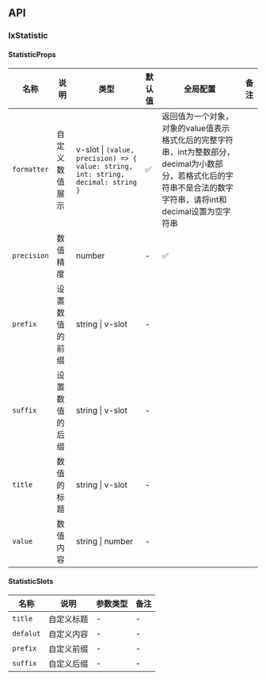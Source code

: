 ## API

### IxStatistic

#### StatisticProps

| 名称 | 说明 | 类型  | 默认值 | 全局配置 | 备注 |
| --- | --- | --- | --- | --- | --- |
| `formatter`        | 自定义数值展示   | v-slot \| `(value, precision) => { value: string, int: string, decimal: string }` | ✅|返回值为一个对象，对象的value值表示格式化后的完整字符串，int为整数部分，decimal为小数部分，若格式化后的字符串不是合法的数字字符串，请将int和decimal设置为空字符串|
| `precision`        | 数值精度         | number                          | -      |✅||
| `prefix`           | 设置数值的前缀   | string \| v-slot                | -      |||
| `suffix`           | 设置数值的后缀   | string \| v-slot                | -      |||
| `title`            | 数值的标题       | string \| v-slot                | -      |||
| `value`            | 数值内容         | string \| number                | -      |||

#### StatisticSlots

| 名称 | 说明 | 参数类型 | 备注 |
| --- | --- | --- | --- |
| `title` | 自定义标题 | - | - |
| `defalut` | 自定义内容 | - | - |
| `prefix`   | 自定义前缀 | - | - |
| `suffix`   | 自定义后缀 | - | - |
